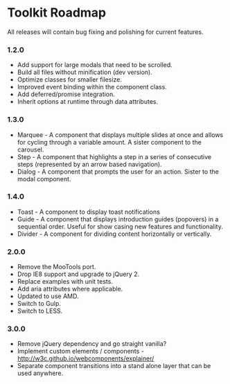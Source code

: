 # Toolkit Roadmap #

All releases will contain bug fixing and polishing for current features.

### 1.2.0 ###
* Add support for large modals that need to be scrolled.
* Build all files without minification (dev version).
* Optimize classes for smaller filesize.
* Improved event binding within the component class.
* Add deferred/promise integration.
* Inherit options at runtime through data attributes.

### 1.3.0 ###
* Marquee - A component that displays multiple slides at once and allows for cycling through a variable amount. A sister component to the carousel.
* Step - A component that highlights a step in a series of consecutive steps (represented by an arrow based navigation).
* Dialog - A component that prompts the user for an action. Sister to the modal component.

### 1.4.0 ###
* Toast - A component to display toast notifications
* Guide - A component that displays introduction guides (popovers) in a sequential order. Useful for show casing new features and functionality.
* Divider - A component for dividing content horizontally or vertically.

### 2.0.0 ###
* Remove the MooTools port.
* Drop IE8 support and upgrade to jQuery 2.
* Replace examples with unit tests.
* Add aria attributes where applicable.
* Updated to use AMD.
* Switch to Gulp.
* Switch to LESS.

### 3.0.0 ###
* Remove jQuery dependency and go straight vanilla?
* Implement custom elements / components - http://w3c.github.io/webcomponents/explainer/
* Separate component transitions into a stand alone layer that can be used anywhere.